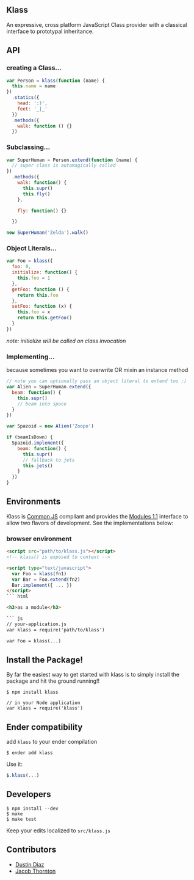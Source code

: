 Klass
--------
An expressive, cross platform JavaScript Class provider with a classical interface to prototypal inheritance.

API
---------
<h3>creating a Class...</h3>

``` js
var Person = klass(function (name) {
  this.name = name
})
  .statics({
    head: ':)',
    feet: '_|_'
  })
  .methods({
    walk: function () {}
  })
```

<h3>Subclassing...</h3>

``` js
var SuperHuman = Person.extend(function (name) {
  // super class is automagically called
})
  .methods({
    walk: function() {
      this.supr()
      this.fly()
    },

    fly: function() {}

  })

new SuperHuman('Zelda').walk()
```

<h3>Object Literals...</h3>

``` js
var Foo = klass({
  foo: 0,
  initialize: function() {
    this.foo = 1
  },
  getFoo: function () {
    return this.foo
  },
  setFoo: function (x) {
    this.foo = x
    return this.getFoo()
  }
})
```

*note: initialize will be called on class invocation*

<h3>Implementing...</h3>

because sometimes you want to overwrite OR mixin an instance method

``` js
// note you can optionally pass an object literal to extend too ;)
var Alien = SuperHuman.extend({
  beam: function() {
    this.supr()
    // beam into space
  }
})

var Spazoid = new Alien('Zoopo')

if (beamIsDown) {
  Spazoid.implement({
    beam: function() {
      this.supr()
      // fallback to jets
      this.jets()
    }
  })
}
```

Environments
------------
Klass is [Common JS](http://commonjs.org) compliant and provides the [Modules 1.1](http://wiki.commonjs.org/wiki/Modules/1.1) interface to allow two flavors of development. See the implementations below:

<h3>browser environment</h3>

``` html
<script src="path/to/klass.js"></script>
<!-- klass() is exposed to context -->

<script type="text/javascript">
  var Foo = klass(fn1)
  var Bar = Foo.extend(fn2)
  Bar.implement({ ... })
</script>
``` html

<h3>as a module</h3>

``` js
// your-application.js
var klass = require('path/to/klass')

var Foo = klass(...)
```

Install the Package!
--------------------
By far the easiest way to get started with klass is to simply install the package and hit the ground running!!

    $ npm install klass

    // in your Node application
    var klass = require('klass')

Ender compatibility
-------------
add `klass` to your ender compilation

    $ ender add klass

Use it:

``` js
$.klass(...)
```

Developers
----------

    $ npm install --dev
    $ make
    $ make test

Keep your edits localized to `src/klass.js`

Contributors
------------
  * [Dustin Diaz](https://github.com/ded/klass/commits/master?author=ded)
  * [Jacob Thornton](https://github.com/ded/klass/commits/master?author=fat)
